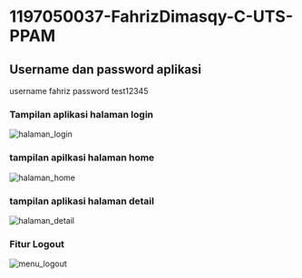 # 1197050037-FahrizDimasqy-C-UTS-PPAM

## Username dan password aplikasi
username fahriz
password test12345

### Tampilan aplikasi halaman login
![halaman_login](https://user-images.githubusercontent.com/58032217/139822969-8e2677f9-1a03-42e5-bfd4-d867d1120ddc.png)


### tampilan apilkasi halaman home
![halaman_home](https://user-images.githubusercontent.com/58032217/148337815-9d7a2395-64e1-49bd-9508-4d3e20e8cb9d.png)


### tampilan aplikasi halaman detail
![halaman_detail](https://user-images.githubusercontent.com/58032217/148337849-4d55f5d8-1621-4253-8d66-40ebcd9dca2f.png)

### Fitur Logout
![menu_logout](https://user-images.githubusercontent.com/58032217/148337907-fc63ac40-c541-4660-aaa8-9b64e576d0d3.png)
